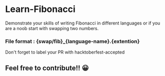 # Learn-Fibonacci
Demonstrate your skills of writing Fibonacci in different languages or if you are a noob start with swapping two numbers.

### File format : {swap/fib}_{language-name}.{extention}

Don't forget to label your PR with hacktoberfest-accepted

## Feel free to contribute!! 😀
